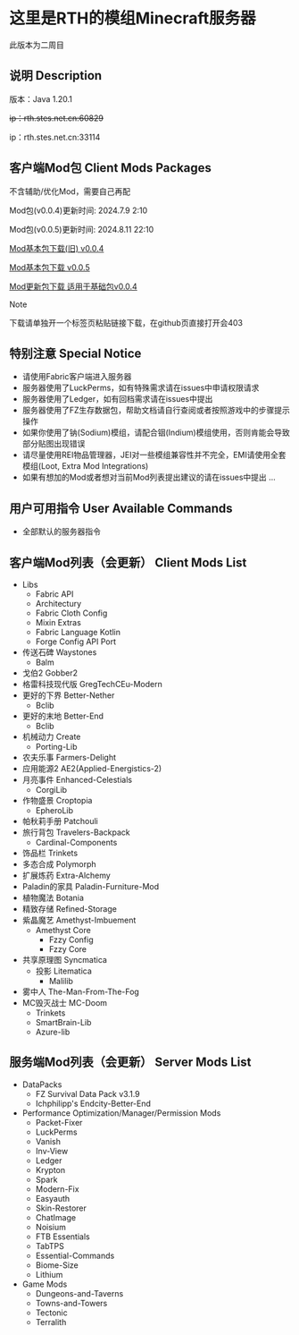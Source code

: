 # 这里是RTH的模组Minecraft服务器

此版本为二周目

## **说明** Description

版本：Java 1.20.1

~~ip：rth.stes.net.cn:60829~~

ip：rth.stes.net.cn:33114

## **客户端Mod包** Client Mods Packages

不含辅助/优化Mod，需要自己再配

Mod包(v0.0.4)更新时间: 2024.7.9 2:10

Mod包(v0.0.5)更新时间: 2024.8.11 22:10

[Mod基本包下载(旧) v0.0.4](https://raintoneh.stehp.cn/modpacks/ngplus/Mods-NGPlus0.0.4.zip)

[Mod基本包下载 v0.0.5](https://raintoneh.stehp.cn/modpacks/ngplus/Mods-NGPlus0.0.5.zip)

[Mod更新包下载 适用于基础包v0.0.4](https://raintoneh.stehp.cn/modpacks/ngplus/Mods-NGPAdd-For0.0.4.zip)

> [!NOTE]
> 下载请单独开一个标签页粘贴链接下载，在github页直接打开会403

## **特别注意** Special Notice

- 请使用Fabric客户端进入服务器
- 服务器使用了LuckPerms，如有特殊需求请在issues中申请权限请求
- 服务器使用了Ledger，如有回档需求请在issues中提出
- 服务器使用了FZ生存数据包，帮助文档请自行查阅或者按照游戏中的步骤提示操作
- 如果你使用了钠(Sodium)模组，请配合铟(Indium)模组使用，否则肯能会导致部分贴图出现错误
- 请尽量使用REI物品管理器，JEI对一些模组兼容性并不完全，EMI请使用全套模组(Loot, Extra Mod Integrations)
- 如果有想加的Mod或者想对当前Mod列表提出建议的请在issues中提出
...

## **用户可用指令** User Available Commands

- 全部默认的服务器指令

## **客户端Mod列表（会更新）** Client Mods List

- Libs
  - Fabric API
  - Architectury
  - Fabric Cloth Config
  - Mixin Extras
  - Fabric Language Kotlin
  - Forge Config API Port
- 传送石碑 Waystones
  - Balm
- 戈伯2 Gobber2
- 格雷科技现代版 GregTechCEu-Modern
- 更好的下界 Better-Nether
  - Bclib
- 更好的末地 Better-End
  - Bclib
- 机械动力 Create
  - Porting-Lib
- 农夫乐事 Farmers-Delight
- 应用能源2 AE2(Applied-Energistics-2)
- 月亮事件 Enhanced-Celestials
  - CorgiLib
- 作物盛景 Croptopia
  - EpheroLib
- 帕秋莉手册 Patchouli
- 旅行背包 Travelers-Backpack
  - Cardinal-Components
- 饰品栏 Trinkets
- 多态合成 Polymorph
- 扩展炼药 Extra-Alchemy
- Paladin的家具 Paladin-Furniture-Mod
- 植物魔法 Botania
- 精致存储 Refined-Storage
- 紫晶魔艺 Amethyst-Imbuement
  - Amethyst Core
    - Fzzy Config
    - Fzzy Core
- 共享原理图 Syncmatica
  - 投影 Litematica
    - Malilib
- 雾中人 The-Man-From-The-Fog
- MC毁灭战士 MC-Doom
  - Trinkets
  - SmartBrain-Lib
  - Azure-lib

## **服务端Mod列表（会更新）** Server Mods List

- DataPacks
  - FZ Survival Data Pack v3.1.9
  - Ichphilipp's Endcity-Better-End
- Performance Optimization/Manager/Permission Mods
  - Packet-Fixer
  - LuckPerms
  - Vanish
  - Inv-View
  - Ledger
  - Krypton
  - Spark
  - Modern-Fix
  - Easyauth
  - Skin-Restorer
  - ChatImage
  - Noisium
  - FTB Essentials
  - TabTPS
  - Essential-Commands
  - Biome-Size
  - Lithium
- Game Mods
  - Dungeons-and-Taverns
  - Towns-and-Towers
  - Tectonic
  - Terralith

